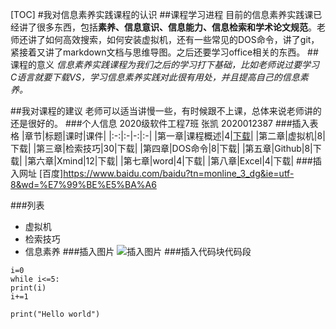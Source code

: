 [TOC]
#我对信息素养实践课程的认识
##课程学习进程
目前的信息素养实践课已经讲了很多东西，包括**素养、信息意识、信息能力、信息检索和学术论文规范**。老师还讲了如何高效搜索，如何安装虚拟机，还有一些常见的DOS命令，讲了git，紧接着又讲了markdown文档与思维导图。之后还要学习office相关的东西。
##课程的意义
*信息素养实践课程为我们之后的学习打下基础，比如老师说过要学习C语言就要下载VS，学习信息素养实践对此很有用处，并且提高自己的信息素养。*

##我对课程的建议
老师可以适当讲慢一些，有时候跟不上课，总体来说老师讲的还是很好的。
###个人信息
2020级软件工程7班
张凯
2020012387
###插入表格
|章节|标题|课时|课件|
|:-:|:-|-:|:-|
|第一章|课程概述|4|[下载](https://lol.qq.com/main.shtml)|
|第二章|虚拟机|8|下载|
|第三章|检索技巧|30|下载|
|第四章|DOS命令|8|下载|
|第五章|Github|8|下载|
|第六章|Xmind|12|下载|
|第七章|word|4|下载|
|第八章|Excel|4|下载|
###插入网址
[百度]https://www.baidu.com/baidu?tn=monline_3_dg&ie=utf-8&wd=%E7%99%BE%E5%BA%A6

###列表
- 虚拟机
- 检索技巧
- 信息素养
###插入图片
![插入图片](C:\Users\86188\Desktop\123.jpg)
###插入代码块代码段
```
i=0
while i<=5:
print(i)
i+=1
```
```
print("Hello world")











```

```

```

```

```